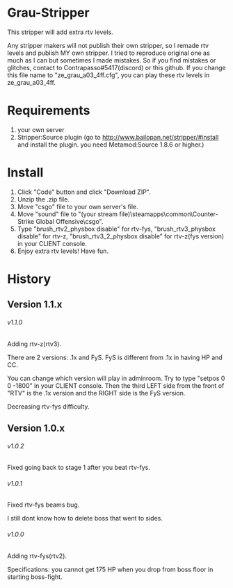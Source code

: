 # Grau-Stripper
This stripper will add extra rtv levels.

Any stripper makers will not publish their own stripper, so I remade rtv levels and publish MY own stripper.
I tried to reproduce original one as much as I can but sometimes I made mistakes.
So if you find mistakes or glitches, contact to Contrapasso#5417(discord) or this github.
If you change this file name to "ze_grau_a03_4ff.cfg", you can play these rtv levels in ze_grau_a03_4ff.

# Requirements
1. your own server
2. Stripper:Source plugin (go to http://www.bailopan.net/stripper/#install and install the plugin. you need Metamod:Source 1.8.6 or higher.)

# Install
1. Click "Code" button and click "Download ZIP".
2. Unzip the .zip file.
3. Move "csgo" file to your own server's file.
4. Move "sound" file to "(your stream file)\steamapps\common\Counter-Strike Global Offensive\csgo".
5. Type "brush_rtv2_physbox disable" for rtv-fys, "brush_rtv3_physbox disable" for rtv-z, "brush_rtv3_2_physbox disable" for rtv-z(fys version) in your CLIENT console.
6. Enjoy extra rtv levels! Have fun.

# History
## Version 1.1.x
###### v1.1.0
Adding rtv-z(rtv3).

There are 2 versions: .1x and FyS. FyS is different from .1x in having HP and CC.

You can change which version will play in adminroom. Try to type "setpos 0 0 -1800" in your CLIENT console. Then the third LEFT side from the front of "RTV" is the .1x version and the RIGHT side is the FyS version.

Decreasing rtv-fys difficulty.

## Version 1.0.x
###### v1.0.2
Fixed going back to stage 1 after you beat rtv-fys.

###### v1.0.1
Fixed rtv-fys beams bug.

I still dont know how to delete boss that went to sides.

###### v1.0.0
Adding rtv-fys(rtv2).

Specifications: you cannot get 175 HP when you drop from boss floor in starting boss-fight.
